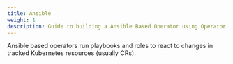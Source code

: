 ```yaml
---
title: Ansible
weight: 1
description: Guide to building a Ansible Based Operator using Operator SDK
---
```


Ansible based operators run playbooks and roles to react to changes in tracked Kubernetes resources (usually CRs).

